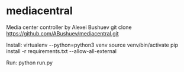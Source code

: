# mediacentral
Media center controller by Alexei Bushuev
git clone https://github.com/ABushuev/mediacentral.git

Install:
virtualenv --python=python3 venv
source venv/bin/activate
pip install -r requirements.txt --allow-all-external

Run:
python run.py
